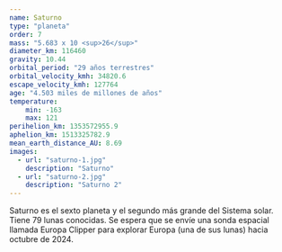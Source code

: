 ```yaml
---
name: Saturno
type: "planeta"
order: 7
mass: "5.683 x 10 <sup>26</sup>"
diameter_km: 116460
gravity: 10.44
orbital_period: "29 años terrestres"
orbital_velocity_kmh: 34820.6
escape_velocity_kmh: 127764
age: "4.503 miles de millones de años"
temperature:
    min: -163
    max: 121
perihelion_km: 1353572955.9
aphelion_km: 1513325782.9
mean_earth_distance_AU: 8.69
images:
  - url: "saturno-1.jpg"
    description: "Saturno"
  - url: "saturno-2.jpg"
    description: "Saturno 2"
---
```


Saturno es el sexto planeta y el segundo más grande del Sistema solar. Tiene 79 lunas conocidas. Se espera que se envíe una sonda espacial llamada Europa Clipper para explorar Europa (una de sus lunas) hacia octubre de 2024.